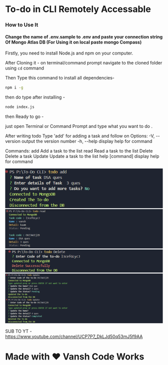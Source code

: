 <h1>To-do in CLI Remotely Accessable </h1>
<h3> How to Use It </h3>
<h4> Change the name of .env.sample to .env and paste your connection string Of Mongo Atlas DB (For Using it on local paste mongo Compass) </h4>
Firstly, you need to install Node.js and npm on your computer.

After Cloning it - 
on terminal/command prompt navigate to the cloned folder  using `cd` command 

Then Type this command to install all dependencies- 
```bash
npm i -g
```


then do type after installing - 

```bash
node index.js
```

then Ready to go -

just open Terminal  or Command Prompt and type what you want to do .


After writing todo 
Type 'add' for adding a task and follow on
Options:
  -V, --version   output the version number
  -h, --help      display help for command

Commands:
  add             Add  a task to the list
  read            Read  a task to the list
  Delete          Delete a task
  Update          Update a task to the list
  help [command]  display help for command

![alt text](./img/image.png)
![alt text](./img/image-1.png)
![alt text](./img/image-2.png)
![alt text](./img/image-3.png)

SUB TO YT - https://www.youtube.com/channel/UCP7P7_DkLJd50q53mJ5f9AA


<h1>Made with ❤ Vansh Code Works</h1>

